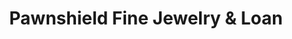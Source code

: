 ---
title: "Pawnshield Fine Jewelry & Loan"
url: /palm-desert/pawnshield-fine-jewelry-und-loan/
shop: Leiher
---